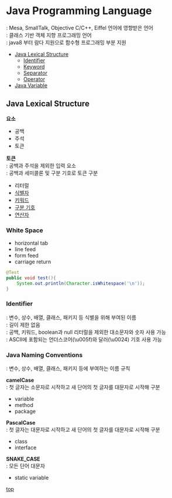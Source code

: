 # Java Programming Language
: Mesa, SmallTalk, Objective C/C++, Eiffel 언어에 영향받은 언어    
: 클래스 기반 객체 지향 프로그래밍 언어     
: java8 부터 람다 지원으로 함수형 프로그래밍 부분 지원    


- [Java Lexical Structure](#java-lexical-structure)
	- [Identifier](#identifier)
	- [Keyword](./java-keyword.md)
	- [Separator](./java-separator-operator.md#separator)
	- [Operator](./java-separator-operator.md#operator)
- [Java Variable](./java-variable.md)



## Java Lexical Structure   

**요소**   
- 공백
- 주석
- 토큰


**토큰**  
: 공백과 주석을 제외한 입력 요소  
: 공백과 세미콜론 및 구분 기호로 토큰 구분  

- 리터럴
- [식별자](#identifier)
- [키워드](./java-keyword.md)
- [구분 기호](./java-separator-operator.md#separator)
- [연산자](./java-separator-operator.md#operator)



### White Space

- horizontal tab
- line feed
- form feed
- carriage return


```java
@Test
public void test(){
	System.out.println(Character.isWhitespace('\n'));
}
```



### Identifier
: 변수, 상수, 배열, 클래스, 패키지 등 식별을 위해 부여된 이름      
: 길이 제한 없음  
: 공백, 키워드, boolean과 null 리터럴을 제외한 대소문자와 숫자 사용 가능         
: ASCII에 포함되는 언더스코어(\u005f)와 달러(\u0024) 기호 사용 가능



### Java Naming Conventions
: 변수, 상수, 배열, 클래스, 패키지 등에 부여하는 이름 규칙   


**camelCase**  
: 첫 글자는 소문자로 시작하고 새 단어의 첫 글자를 대문자로 시작해 구분

- variable
- method
- package  


**PascalCase**  
: 첫 글자는 대문자로 시작하고 새 단어의 첫 글자를 대문자로 시작해 구분

- class
- interface


**SNAKE_CASE**  
: 모든 단어 대문자     

- static variable



[top](#)
